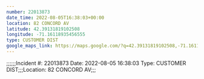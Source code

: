 ```yaml
---
number: 22013873
date_time: 2022-08-05T16:38:03+00:00
location: 82 CONCORD AV
latitude: 42.39131819102508
longitude: -71.16118935456555
type: CUSTOMER DIST
google_maps_link: https://maps.google.com/?q=42.39131819102508,-71.16118935456555
---
```


;;;;;;Incident #: 22013873  Date: 2022-08-05 16:38:03   Type: CUSTOMER DIST;;;Location: 82 CONCORD AV;;;
